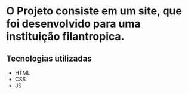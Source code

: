 # O Projeto consiste em um site, que foi desenvolvido para uma instituição filantropica.

## Tecnologias utilizadas
- HTML
- CSS
- JS
